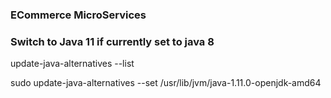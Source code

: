 ### ECommerce MicroServices ###



### Switch to Java 11 if currently set to java 8 ###

update-java-alternatives --list

sudo update-java-alternatives --set /usr/lib/jvm/java-1.11.0-openjdk-amd64